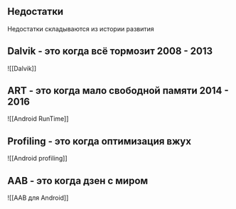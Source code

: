 ## Hедостатки
Недостатки складываются из истории развития

## Dalvik - это когда всё тормозит 2008 - 2013
![[Dalvik]]


## ART - это когда мало свободной памяти 2014 - 2016
![[Android RunTime]]



## Profiling - это когда оптимизация вжух

![[Android profiling]]



## AAB - это когда дзен с миром

![[AAB для Android]]